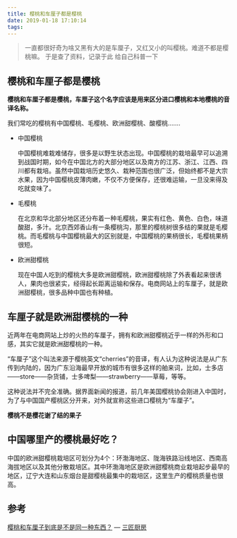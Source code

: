 ```yaml
---
title: 樱桃和车厘子都是樱桃
date: 2019-01-18 17:10:14
tags:
---
```


> 一直都很好奇为啥又黑有大的是车厘子，又红又小的叫樱桃。难道不都是樱桃嘛。
  于是查了资料，记录于此
  给自己科普一下

<!-- more -->

## 樱桃和车厘子都是樱桃


**樱桃和车厘子都是樱桃，车厘子这个名字应该是用来区分进口樱桃和本地樱桃的音译名称。**


我们常吃的樱桃有中国樱桃、毛樱桃、欧洲甜樱桃、酸樱桃…….

- 中国樱桃

  中国樱桃难栽难储存，很多是以野生状态出现。中国樱桃的栽培最早可以追溯到战国时期，如今在中国北方的大部分地区以及南方的江苏、浙江、江西、四川都有栽培。虽然中国栽培历史悠久、栽种范围也很广泛，但始终都不是大宗水果，因为中国樱桃皮薄肉嫩，不仅不方便保存，还很难运输，一旦没来得及吃就变味了。

- 毛樱桃

  在北京和华北部分地区还分布着一种毛樱桃，果实有红色、黄色、白色，味道酸甜，多汁。北京西郊香山有一条樱桃沟，那里的樱桃树很多结的果就是毛樱桃。而毛樱桃与中国樱桃最大的区别就是，中国樱桃的果柄很长，毛樱桃果柄很短。

- 欧洲甜樱桃

  现在中国人吃到的樱桃大多是欧洲甜樱桃，欧洲甜樱桃除了外表看起来很诱人，果肉也很紧实，经得起长距离运输和保存。电商网站上的车厘子，就是欧洲甜樱桃，很多品种中国也有种植。

## 车厘子就是欧洲甜樱桃的一种

近两年在电商网站上炒的火热的车厘子，拥有和欧洲甜樱桃近乎一样的外形和口感，其实它就是欧洲甜樱桃的一种。

“车厘子”这个叫法来源于樱桃英文“cherries”的音译，有人认为这种说法是从广东传到内陆的，因为广东沿海最早开放的城市有很多这样的舶来词，比如，士多店——store——杂货铺，士多啤梨——strawberry——草莓，等等。

这种说法并不完全准确。据界面新闻的报道，前几年美国樱桃协会刚进入中国时，为了与中国国产樱桃区分开来，对外就宣称这些进口樱桃为“车厘子”。



**樱桃不是樱花谢了结的果子**


## 中国哪里产的樱桃最好吃？

中国的欧洲甜樱桃栽培区可划分为4个：环渤海地区、陇海铁路沿线地区、西南高海拔地区以及其他分散栽培区。其中环渤海地区是欧洲甜樱桃商业栽培起步最早的地区，辽宁大连和山东烟台是甜樱桃最集中的栽培区，这里生产的樱桃质量也很高。

## 参考

[樱桃和车厘子到底是不是同一种东西？](https://zhuanlan.zhihu.com/p/20901658) — [三匠厨房](https://zhuanlan.zhihu.com/sanjiangchufang)